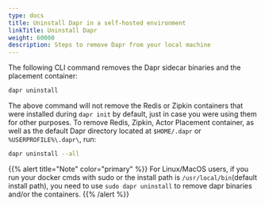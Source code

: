 ```yaml
---
type: docs
title: Uninstall Dapr in a self-hosted environment
linkTitle: Uninstall Dapr
weight: 60000
description: Steps to remove Dapr from your local machine
---
```


The following CLI command removes the Dapr sidecar binaries and the placement container:

```bash
dapr uninstall
```

The above command will not remove the Redis or Zipkin containers that were installed during `dapr init` by default, just in case you were using them for other purposes. To remove Redis, Zipkin, Actor Placement container, as well as the default Dapr directory located at `$HOME/.dapr` or `%USERPROFILE%\.dapr\`, run:

```bash
dapr uninstall --all
```

{{% alert title="Note" color="primary" %}}
For Linux/MacOS users, if you run your docker cmds with sudo or the install path is `/usr/local/bin`(default install path), you need to use `sudo dapr uninstall` to remove dapr binaries and/or the containers.
{{% /alert %}}
